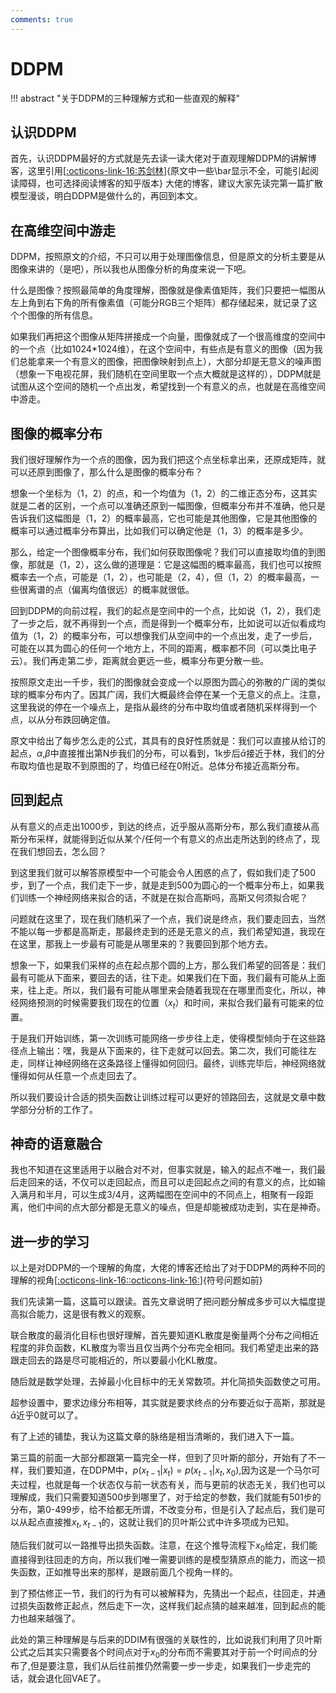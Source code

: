 ```yaml
---
comments: true
---
```


# DDPM

!!! abstract "关于DDPM的三种理解方式和一些直观的解释"

## 认识DDPM   

首先，认识DDPM最好的方式就是先去读一读大佬对于直观理解DDPM的讲解博客，这里引用[[:octicons-link-16:苏剑林](https://kexue.fm/archives/9119)]{原文中一些\bar显示不全，可能引起阅读障碍，也可选择阅读博客的知乎版本} 大佬的博客，建议大家先读完第一篇扩散模型漫谈，明白DDPM是做什么的，再回到本文。

## 在高维空间中游走

DDPM，按照原文的介绍，不只可以用于处理图像信息，但是原文的分析主要是从图像来讲的（是吧），所以我也从图像分析的角度来说一下吧。  

什么是图像？按照最简单的角度理解，图像就是像素值矩阵，我们只要把一幅图从左上角到右下角的所有像素值（可能分RGB三个矩阵）都存储起来，就记录了这个个图像的所有信息。  

如果我们再把这个图像从矩阵拼接成一个向量，图像就成了一个很高维度的空间中的一个点（比如1024*1024维），在这个空间中，有些点是有意义的图像（因为我们总能拿来一个有意义的图像，把图像映射到点上），大部分却是无意义的噪声图（想象一下电视花屏，我们随机在空间里取一个点大概就是这样的），DDPM就是试图从这个空间的随机一个点出发，希望找到一个有意义的点，也就是在高维空间中游走。

## 图像的概率分布

我们很好理解作为一个点的图像，因为我们把这个点坐标拿出来，还原成矩阵，就可以还原到图像了，那么什么是图像的概率分布？  

想象一个坐标为（1，2）的点，和一个均值为（1，2）的二维正态分布，这其实就是二者的区别，一个点可以准确还原到一幅图像，但概率分布并不准确，他只是告诉我们这幅图是（1，2）的概率最高，它也可能是其他图像，它是其他图像的概率可以通过概率分布算出，比如我们可以确定他是（1，3）的概率是多少。

那么，给定一个图像概率分布，我们如何获取图像呢？我们可以直接取均值的到图像，那就是（1，2），这么做的道理是：它是这幅图的概率最高，我们也可以按照概率去一个点，可能是（1，2），也可能是（2，4），但（1，2）的概率最高，一些很离谱的点（偏离均值很远）的概率就很低。  

回到DDPM的向前过程，我们的起点是空间中的一个点，比如说（1，2），我们走了一步之后，就不再得到一个点，而是得到一个概率分布，比如说可以近似看成均值为（1，2）的概率分布，可以想像我们从空间中的一个点出发，走了一步后，可能在以其为圆心的任何一个地方上，不同的距离，概率都不同（可以类比电子云）。我们再走第二步，距离就会更远一些，概率分布更分散一些。  

按照原文走出一千步，我们的图像就会变成一个以原图为圆心的弥散的广阔的类似球的概率分布内了。因其广阔，我们大概最终会停在某一个无意义的点上。注意，这里我说的停在一个噪点上，是指从最终的分布中取均值或者随机采样得到一个点，以从分布跌回确定值。  

原文中给出了每步怎么走的公式，其具有的良好性质就是：我们可以直接从给订的起点，$\alpha$,$\beta$中直接推出第N步我们的分布，可以看到，1k步后$\bar \alpha$接近于林，我们的分布取均值也是取不到原图的了，均值已经在0附近。总体分布接近高斯分布。

## 回到起点

从有意义的点走出1000步，到达的终点，近乎服从高斯分布，那么我们直接从高斯分布采样，就能得到近似从某个/任何一个有意义的点出走所达到的终点了，现在我们想回去，怎么回？  

到这里我们就可以解答原模型中一个可能会令人困惑的点了，假如我们走了500步，到了一个点，我们走下一步，就是走到500为圆心的一个概率分布上，如果我们训练一个神经网络来拟合的话，不就是在拟合高斯吗，高斯又何须拟合呢？  

问题就在这里了，现在我们随机采了一个点，我们说是终点，我们要走回去，当然不能以每一步都是高斯走，那最终走到的还是无意义的点，我们希望知道，我现在在这里，那我上一步最有可能是从哪里来的？我要回到那个地方去。  

想象一下，如果我们采样的点在起点那个圆的上方，那么我们希望的回答是：我们最有可能从下面来，要回去的话，往下走。如果我们在下面，我们最有可能从上面来，往上走。所以，我们最有可能从哪里来会随着我现在在哪里而变化，所以，神经网络预测的时候需要我们现在的位置（$x_t$）和时间，来拟合我们最有可能来的位置。  

于是我们开始训练，第一次训练可能网络一步步往上走，使得模型倾向于在这些路径点上输出：嘿，我是从下面来的，往下走就可以回去。第二次，我们可能往左走，同样让神经网络在这条路径上懂得如何回归。最终，训练完毕后，神经网络就懂得如何从任意一个点走回去了。 

所以我们要设计合适的损失函数让训练过程可以更好的领路回去，这就是文章中数学部分分析的工作了。

## 神奇的语意融合

我也不知道在这里适用于以融合对不对，但事实就是，输入的起点不唯一，我们最后走回来的话，不仅可以走回起点，而且可以走回起点之间的有意义的点，比如输入满月和半月，可以生成3/4月，这两幅图在空间中的不同点上，相聚有一段距离，他们中间的点大部分都是无意义的噪点，但是却能被成功走到，实在是神奇。  

## 进一步的学习

以上是对DDPM的一个理解的角度，大佬的博客还给出了对于DDPM的两种不同的理解的视角[[:octicons-link-16:](https://spaces.ac.cn/archives/9152)[:octicons-link-16:](https://kexue.fm/archives/9164)]{符号问题如前}  

我们先读第一篇，这篇可以跟读。首先文章说明了把问题分解成多步可以大幅度提高拟合能力，这是很有教义的观察。

联合散度的最消化目标也很好理解，首先要知道KL散度是衡量两个分布之间相近程度的非负函数，KL散度为零当且仅当两个分布完全相同。我们希望走出来的路跟走回去的路是尽可能相近的，所以要最小化KL散度。

随后就是数学处理，去掉最小化目标中的无关常数项。并化简损失函数使之可用。

超参设置中，要求边缘分布相等，其实就是要求终点的分布要近似于高斯，那就是$\bar \alpha$近乎0就可以了。

有了上述的铺垫，我认为这篇文章的脉络是相当清晰的，我们进入下一篇。

第三篇的前面一大部分都跟第一篇完全一样，但到了贝叶斯的部分，开始有了不一样，我们要知道，在DDPM中，$p(x_{t-1}|x_t) = p(x_{t-1}|x_t,x_0)$,因为这是一个马尔可夫过程，也就是每一个状态仅与前一状态有关，而与更前的状态无关，我们也可以理解成，我们只需要知道500步到哪里了，对于给定的参数，我们就能有501步的分布，第0-499步，给不给都无所谓，不改变分布，但是引入了起点后，我们是可以从起点直接推$x_t,x_{t-1}$的，这就让我们的贝叶斯公式中许多项成为已知。

随后我们就可以一路推导出损失函数。注意，在这个推导流程下$x_0$给定，我们能直接得到往回走的方向，所以我们唯一需要训练的是模型猜原点的能力，而这一损失函数，正如推导出来的那样，是跟前面几个视角一样的。

到了预估修正一节，我们的行为有可以被解释为，先猜出一个起点，往回走，并通过损失函数修正起点，然后走下一次，这样我们起点猜的越来越准，回到起点的能力也越来越强了。

此处的第三种理解是与后来的DDIM有很强的关联性的，比如说我们利用了贝叶斯公式之后其实只需要各个时间点对于$x_0$的分布而不需要其对于前一个时间点的分布了,但是要注意，我们从后往前推仍然需要一步一步走，如果我们一步走完的话，就会退化回VAE了。
